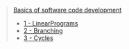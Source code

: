 > [Basics of software code development](https://github.com/bakosa90/IntroductionToJava/tree/master/BasicsOfSoftwareCodeDevelopment)
>- [1 - LinearPrograms](https://github.com/bakosa90/IntroductionToJava/BasicsOfSoftwareCodeDevelopment/src/linearProgram)
>- [2 - Branching](https://github.com/bakosa90/IntroductionToJava/BasicsOfSoftwareCodeDevelopment/src/branching)
>- [3 - Cycles](https://github.com/bakosa90/IntroductionToJava/BasicsOfSoftwareCodeDevelopment/src/cycles)
